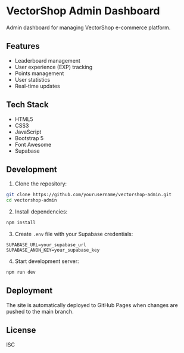 # VectorShop Admin Dashboard

Admin dashboard for managing VectorShop e-commerce platform.

## Features

- Leaderboard management
- User experience (EXP) tracking
- Points management
- User statistics
- Real-time updates

## Tech Stack

- HTML5
- CSS3
- JavaScript
- Bootstrap 5
- Font Awesome
- Supabase

## Development

1. Clone the repository:
```bash
git clone https://github.com/yourusername/vectorshop-admin.git
cd vectorshop-admin
```

2. Install dependencies:
```bash
npm install
```

3. Create `.env` file with your Supabase credentials:
```env
SUPABASE_URL=your_supabase_url
SUPABASE_ANON_KEY=your_supabase_key
```

4. Start development server:
```bash
npm run dev
```

## Deployment

The site is automatically deployed to GitHub Pages when changes are pushed to the main branch.

## License

ISC
